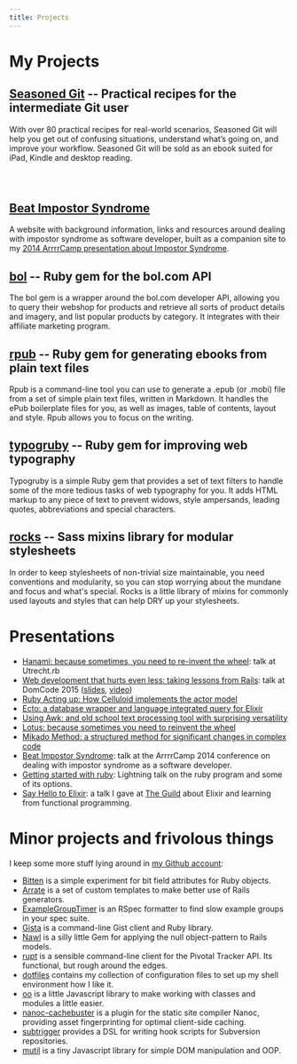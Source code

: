 ```yaml
---
title: Projects
---
```

# My Projects

## [Seasoned Git][] -- Practical recipes for the intermediate Git user

With over 80 practical recipes for real-world scenarios, Seasoned Git will help
you get out of confusing situations, understand what’s going on, and improve
your workflow. Seasoned Git will be sold as an ebook suited for iPad, Kindle and
desktop reading.

<div class="createsend-button" style="height:27px;display:inline-block;"
data-listid="r/F3/209/408/5D17605DCE003CAF">
</div><script type="text/javascript">(function () { var e =
document.createElement('script'); e.type = 'text/javascript'; e.async = true;
e.src = ('https:' == document.location.protocol ? 'https' : 'http') +
'://btn.createsend1.com/js/sb.min.js?v=2'; e.className = 'createsend-script';
var s = document.getElementsByTagName('script')[0]; s.parentNode.insertBefore(e,
s); })();</script>

## [Beat Impostor Syndrome][beat]

A website with background information, links and resources around dealing with
impostor syndrome as software developer, built as a companion site to my [2014
ArrrrCamp presentation about Impostor Syndrome][impostor].

## [bol][] -- Ruby gem for the bol.com API

The bol gem is a wrapper around the bol.com developer API, allowing you to query
their webshop for products and retrieve all sorts of product details and
imagery, and list popular products by category. It integrates with their
affiliate marketing program.

## [rpub][] -- Ruby gem for generating ebooks from plain text files

Rpub is a command-line tool you can use to generate a .epub (or .mobi) file from a set of simple plain text files, written in Markdown. It handles the ePub boilerplate files for you, as well as images, table of contents, layout and style. Rpub allows you to focus on the writing.

## [typogruby][] -- Ruby gem for improving web typography

Typogruby is a simple Ruby gem that provides a set of text filters to handle some of the more tedious tasks of web typography for you. It adds HTML markup to any piece of text to prevent widows, style ampersands, leading quotes, abbreviations and special characters.

## [rocks][] -- Sass mixins library for modular stylesheets

In order to keep stylesheets of non-trivial size maintainable, you need conventions and modularity, so you can stop worrying about the mundane and focus and what's special. Rocks is a little library of mixins for commonly used layouts and styles that can help DRY up your stylesheets.

# Presentations

* [Hanami: because sometimes, you need to re-invent the wheel][hanami]: talk at Utrecht.rb
* [Web development that hurts even less: taking lessons from Rails][rails-hurts-video]: talk at DomCode 2015 ([slides][rails-hurts], [video][rails-hurts-video])
* [Ruby Acting up: How Celluloid implements the actor model][celluloid]
* [Ecto: a database wrapper and language integrated query for Elixir][ecto]
* [Using Awk: and old school text processing tool with surprising versatility][awk]
* [Lotus: because sometimes you need to reinvent the wheel][lotus]
* [Mikado Method: a structured method for significant changes in complex code][mikado]
* [Beat Impostor
  Syndrome][impostor]: talk at the ArrrrCamp 2014
  conference on dealing with impostor syndrome as a software developer.
* [Getting started with ruby][getting-started-with-ruby]: Lightning talk on the
  ruby program and some of its options.
* [Say Hello to Elixir][elixir-presentation]: a talk I gave at [The Guild][]
  about Elixir and learning from functional programming.

[rails-hurts]: https://speakerdeck.com/avdgaag/web-development-that-hurts-even-less-taking-lessons-from-rails
[rails-hurts-video]: https://www.youtube.com/watch?v=MGPnkZsthCI&list=PL2CYqew9GBOy2yQnSFFsUgzJzkNSMaD3c&index=7
[celluloid]: https://speakerdeck.com/avdgaag/ruby-acting-up-a-look-at-how-celluloid-implements-the-actor-model-for-concurrency-in-ruby
[ecto]: https://speakerdeck.com/avdgaag/ecto-a-database-wrapper-and-language-integrated-query-for-elixir
[awk]: https://speakerdeck.com/avdgaag/using-awk-an-old-school-text-processing-tool-with-surprising-versatility
[lotus]: https://speakerdeck.com/avdgaag/lotus-because-sometimes-you-need-to-reinvent-the-wheel
[mikado]: https://speakerdeck.com/avdgaag/mikado-method-a-structured-method-for-significant-changes-in-complex-code

# Minor projects and frivolous things

I keep some more stuff lying around in [my Github account][github]:

* [Bitten][] is a simple experiment for bit field attributes for Ruby objects.
* [Arrate][] is a set of custom templates to make better use of Rails generators.
* [ExampleGroupTimer][] is an RSpec formatter to find slow example groups in your spec suite.
* [Gista][] is a command-line Gist client and Ruby library.
* [Nawl][] is a silly little Gem for applying the null object-pattern to Rails models.
* [rupt][] is a sensible command-line client for the Pivotal Tracker API. Its functional, but rough around the edges.
* [dotfiles][] contains my collection of configuration files to set up my shell environment how I like it.
* [oo][] is a little Javascript library to make working with classes and modules a little easier.
* [nanoc-cachebuster][] is a plugin for the static site compiler Nanoc, providing asset fingerprinting for optimal client-side caching.
* [subtrigger][] provides a DSL for writing hook scripts for Subversion repositories.
* [mutil][] is a tiny Javascript library for simple DOM manipulation and OOP.

[rocks]:                     http://avdgaag.github.com/rocks
[Arrate]:                    https://github.com/avdgaag/arrate
[bol]:                       http://avdgaag.github.com/bol
[rpub]:                      http://avdgaag.github.com/rpub
[typogruby]:                 http://avdgaag.github.com/typogruby
[rupt]:                      http://avdgaag.github.com/rupt
[dotfiles]:                  https://github.com/avdgaag/dotfiles
[oo]:                        https://github.com/avdgaag/oo
[nanoc-cachebuster]:         http://avdgaag.github.com/nanoc-cachebuster/
[subtrigger]:                http://avdgaag.github.com/subtrigger/
[mutil]:                     http://avdgaag.github.com/mutil/
[nawl]:                      https://github.com/avdgaag/nawl/
[github]:                    http://github.com/avdgaag
[ExampleGroupTimer]:         https://github.com/avdgaag/example_group_timer
[Gista]:                     http://avdgaag.github.com/gista
[Bitten]:                    http://avdgaag.github.com/bitten
[getting-started-with-ruby]: https://speakerdeck.com/u/avdgaag/p/getting-started-with-ruby
[Seasoned Git]:              http://seasonedgit.com
[elixir-presentation]:       https://speakerdeck.com/avdgaag/say-hello-to-elixir
[The Guild]:                 http://theguild.nl
[impostor]:                  /impostor-syndrome.html
[beat]:                      http://beatimpostorsyndrome.net
[hanami]:                    https://speakerdeck.com/avdgaag/hanami-because-sometimes-you-need-to-re-invent-the-wheel
